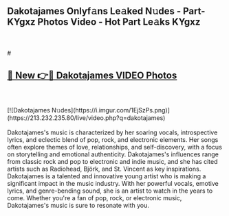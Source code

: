 ## Dakotajames Onlyf𝚊ns Le𝚊ked N𝚞des - Part-KYgxz Photos Video - Hot Part Le𝚊ks KYgxz
<br>
<br>
# <h2><a href="https://213.232.235.80/live/video.php?q=dakotajames">🔗 New 👉🔴 Dakotajames VIDEO Photos</a></h2>
<br>
<br>
[![Dakotajames N𝚞des](https://i.imgur.com/1EjSzPs.png)](https://213.232.235.80/live/video.php?q=dakotajames)
<br>
<br>
Dakotajames's music is characterized by her soaring vocals, introspective lyrics, and eclectic blend of pop, rock, and electronic elements. Her songs often explore themes of love, relationships, and self-discovery, with a focus on storytelling and emotional authenticity. Dakotajames's influences range from classic rock and pop to electronic and indie music, and she has cited artists such as Radiohead, Björk, and St. Vincent as key inspirations. Dakotajames is a talented and innovative young artist who is making a significant impact in the music industry. With her powerful vocals, emotive lyrics, and genre-bending sound, she is an artist to watch in the years to come. Whether you're a fan of pop, rock, or electronic music, Dakotajames's music is sure to resonate with you.
<br>
<br>